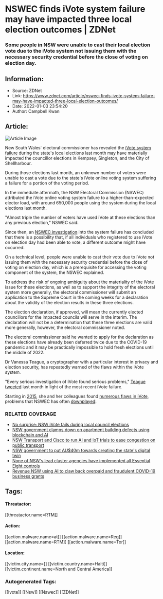 # NSWEC finds iVote system failure may have impacted three local election outcomes | ZDNet
### Some people in NSW were unable to cast their local election vote due to the iVote system not issuing them with the necessary security credential before the close of voting on election day.

## Information:
+ Source: ZDNet
+ Link: https://www.zdnet.com/article/nswec-finds-ivote-system-failure-may-have-impacted-three-local-election-outcomes/
+ Date: 2022-01-03 23:54:20
+ Author: Campbell Kwan


## Article:
![Article Image](https://www.zdnet.com/a/img/resize/7e7d8f9a61272e0ec87d9c8fd6e5273977309609/2021/05/12/2db1a99a-b95f-4f4e-b41e-f0dc6337440a/voting-australia.jpg?width=770&height=578&fit=crop&auto=webp)

New South Wales' electoral commissioner has revealed the [iVote system failure](https://www.zdnet.com/article/no-surprise-nsw-ivote-fails-during-local-council-elections/) during the state's local elections last month may have materially impacted the councillor elections in Kempsey, Singleton, and the City of Shellharbour.  

During those elections last month, an unknown number of voters were unable to cast a vote due to the state's iVote online voting system suffering a failure for a portion of the voting period. 

In the immediate aftermath, the NSW Electoral Commission (NSWEC) attributed the iVote online voting system failure to a higher-than-expected elector load, with around 650,000 people using the system during the local elections last month.

"Almost triple the number of voters have used iVote at these elections than any previous election," NSWEC said.

Since then, an [NSWEC investigation](https://elections.nsw.gov.au/About-us/Media-centre/News-media-releases/NSW-Electoral-Commissioner-s-statement-iVote-and-t) into the system failure has concluded that there is a possibility that, if all individuals who registered to use iVote on election day had been able to vote, a different outcome might have occurred.

On a technical level, people were unable to cast their vote due to iVote not issuing them with the necessary security credential before the close of voting on election day, which is a prerequisite for accessing the voting component of the system, the NSWEC explained.

To address the risk of ongoing ambiguity about the materiality of the iVote issue for these elections, as well as to support the integrity of the electoral system more generally, the electoral commissioner will submit an application to the Supreme Court in the coming weeks for a declaration about the validity of the election results in these three elections.






The election declaration, if approved, will mean the currently elected councillors for the impacted councils will serve in the interim. The declaration will not be a determination that these three elections are valid more generally, however, the electoral commissioner noted.

The electoral commissioner said he wanted to apply for the declaration as these elections have already been deferred twice due to the COVID-19 pandemic and it may be practically impossible to hold fresh elections until the middle of 2022.

Dr Vanessa Teague, a cryptographer with a particular interest in privacy and election security, has repeatedly warned of the flaws within the iVote system.

"Every serious investigation of iVote found serious problems," [Teague tweeted](https://threadreaderapp.com/thread/1467075347170541571.html) last month in light of the most recent iVote failure. 

Starting in [2015](https://arxiv.org/abs/1504.05646), she and her colleagues found [numerous flaws in iVote](https://www.zdnet.com/article/flaws-found-in-nsw-ivote-system-yet-again/), problems that NSWEC has often [downplayed](https://www.zdnet.com/article/nsw-electoral-commission-claims-it-is-safe-from-second-swissvote-flaw/). 

### RELATED COVERAGE

* [No surprise: NSW iVote fails during local council elections](https://www.zdnet.com/article/no-surprise-nsw-ivote-fails-during-local-council-elections/)
* [NSW government clamps down on apartment building defects using blockchain and AI](https://www.zdnet.com/article/nsw-government-clamps-down-on-apartment-building-defects-using-blockchain-and-ai/)
* [NSW Transport and Cisco to run AI and IoT trials to ease congestion on public transport](https://www.zdnet.com/article/nsw-transport-and-cisco-to-run-ai-and-iot-trials-to-ease-congestion-on-public-transport/)
* [NSW government to put AU$40m towards creating the state's digital twin](https://www.zdnet.com/article/nsw-government-to-put-au40m-towards-creating-the-states-digital-twin/)
* [None of NSW's lead cluster agencies have implemented all Essential Eight controls](https://www.zdnet.com/article/none-of-nsws-lead-cluster-agencies-have-implemented-all-essential-8-controls-at-level-one/)
* [Revenue NSW using AI to claw back overpaid and fraudulent COVID-19 business grants](https://www.zdnet.com/article/revenue-nsw-using-ai-to-claw-back-overpaid-and-fraudulent-covid-19-business-grants/)





## Tags:

#### Threatactor:
[[threatactor.name=RTM]]

#### Action:
[[action.malware.name=at]] [[action.malware.name=Reg]] [[action.malware.name=RTM]] [[action.malware.name=Tor]]

#### Location:
[[victim.city.name=]] [[victim.country.name=Haiti]] [[victim.continent.name=North and Central America]]

### Autogenerated Tags:
[[Ivote]] [[Nsw]] [[Nswec]] [[ZDNet]]

